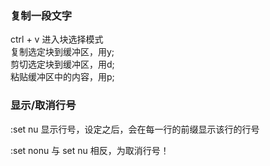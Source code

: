 ### 复制一段文字
ctrl + v 进入块选择模式<br/>
复制选定块到缓冲区，用y;<br/>
剪切选定块到缓冲区，用d;<br/>
粘贴缓冲区中的内容，用p;

### 显示/取消行号
:set nu 	显示行号，设定之后，会在每一行的前缀显示该行的行号

:set nonu 	与 set nu 相反，为取消行号！
